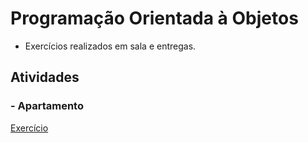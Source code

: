 # Programação Orientada à Objetos

* Exercícios realizados em sala e entregas.

## Atividades

### - Apartamento

[Exercício]()


